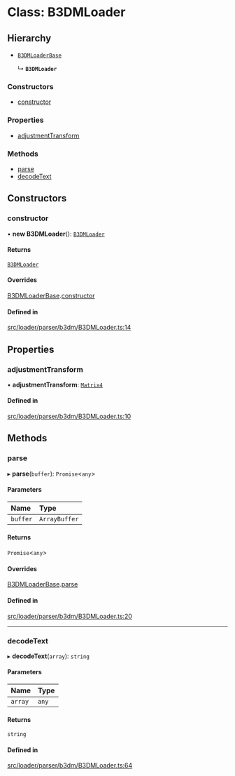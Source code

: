 # Class: B3DMLoader

## Hierarchy

- [`B3DMLoaderBase`](B3DMLoaderBase.md)

  ↳ **`B3DMLoader`**

### Constructors

- [constructor](B3DMLoader.md#constructor)

### Properties

- [adjustmentTransform](B3DMLoader.md#adjustmenttransform)

### Methods

- [parse](B3DMLoader.md#parse)
- [decodeText](B3DMLoader.md#decodetext)

## Constructors

### constructor

• **new B3DMLoader**(): [`B3DMLoader`](B3DMLoader.md)

#### Returns

[`B3DMLoader`](B3DMLoader.md)

#### Overrides

[B3DMLoaderBase](B3DMLoaderBase.md).[constructor](B3DMLoaderBase.md#constructor)

#### Defined in

[src/loader/parser/b3dm/B3DMLoader.ts:14](https://github.com/Orillusion/orillusion/blob/main/src/loader/parser/b3dm/B3DMLoader.ts#L14)

## Properties

### adjustmentTransform

• **adjustmentTransform**: [`Matrix4`](Matrix4.md)

#### Defined in

[src/loader/parser/b3dm/B3DMLoader.ts:10](https://github.com/Orillusion/orillusion/blob/main/src/loader/parser/b3dm/B3DMLoader.ts#L10)

## Methods

### parse

▸ **parse**(`buffer`): `Promise`\<`any`\>

#### Parameters

| Name | Type |
| :------ | :------ |
| `buffer` | `ArrayBuffer` |

#### Returns

`Promise`\<`any`\>

#### Overrides

[B3DMLoaderBase](B3DMLoaderBase.md).[parse](B3DMLoaderBase.md#parse)

#### Defined in

[src/loader/parser/b3dm/B3DMLoader.ts:20](https://github.com/Orillusion/orillusion/blob/main/src/loader/parser/b3dm/B3DMLoader.ts#L20)

___

### decodeText

▸ **decodeText**(`array`): `string`

#### Parameters

| Name | Type |
| :------ | :------ |
| `array` | `any` |

#### Returns

`string`

#### Defined in

[src/loader/parser/b3dm/B3DMLoader.ts:64](https://github.com/Orillusion/orillusion/blob/main/src/loader/parser/b3dm/B3DMLoader.ts#L64)
